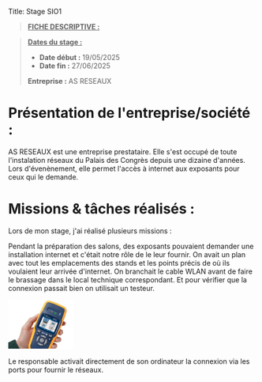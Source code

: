 Title: Stage SIO1

> **<u>FICHE DESCRIPTIVE :</u>**

> <u>**Dates du stage :**</u>
>
> - **Date début :** 19/05/2025
> - **Date fin :** 27/06/2025
>
> **Entreprise :** AS RESEAUX



# Présentation de l'entreprise/société :

AS RESEAUX est une entreprise prestataire. Elle s'est occupé de toute l'instalation réseaux du Palais des Congrès depuis une dizaine d'années. Lors d'évenènement, elle permet l'accès à internet aux exposants pour ceux qui le demande.

# Missions & tâches réalisés : 

Lors de mon stage, j'ai réalisé plusieurs missions :

Pendant la préparation des salons, des exposants pouvaient demander une installation internet et c'était notre rôle de le leur fournir. On avait un plan avec tout les emplacements des stands et les points précis de où ils voulaient leur arrivée d'internet. On branchait le cable WLAN avant de faire le brassage dans le local technique correspondant. Et pour vérifier que la connexion passait bien on utilisait un testeur.

<!-- ![Photo du testeur](../../../images/testeur.jpg "Testeur") -->

<img src="../../images/testeur.jpg" alt="Photo du testeur" title="Testeur" style="height: 100px;">


Le responsable activait directement de son ordinateur la connexion via les ports pour fournir le réseaux.